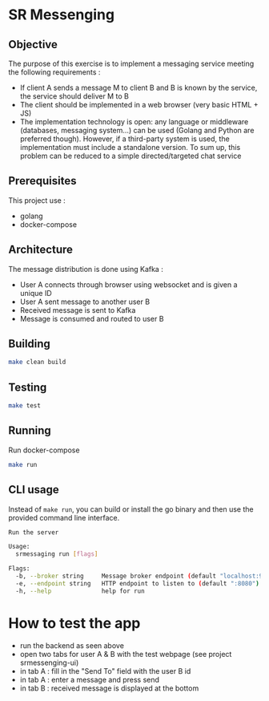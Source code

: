 # SR Messenging

## Objective

The purpose of this exercise is to implement a messaging service meeting the following
requirements :

- If client A sends a message M to client B and B is known by the service, the service
  should deliver M to B
- The client should be implemented in a web browser (very basic HTML + JS)
- The implementation technology is open: any language or middleware (databases,
  messaging system…) can be used (Golang and Python are preferred though). However,
  if a third-party system is used, the implementation must include a standalone version.
  To sum up, this problem can be reduced to a simple directed/targeted chat service

## Prerequisites

This project use :

- golang
- docker-compose

## Architecture

The message distribution is done using Kafka :

- User A connects through browser using websocket and is given a unique ID
- User A sent message to another user B
- Received message is sent to Kafka
- Message is consumed and routed to user B

## Building

```bash
make clean build
```

## Testing

```bash
make test
```

## Running

Run docker-compose

```bash
make run
```

## CLI usage

Instead of `make run`, you can build or install the go binary and then use the provided command line interface.

```bash
Run the server

Usage:
  srmessaging run [flags]

Flags:
  -b, --broker string     Message broker endpoint (default "localhost:9092")
  -e, --endpoint string   HTTP endpoint to listen to (default ":8080")
  -h, --help              help for run
```

# How to test the app

- run the backend as seen above
- open two tabs for user A & B with the test webpage (see project srmessenging-ui)
- in tab A : fill in the "Send To" field with the user B id
- in tab A : enter a message and press send
- in tab B : received message is displayed at the bottom
